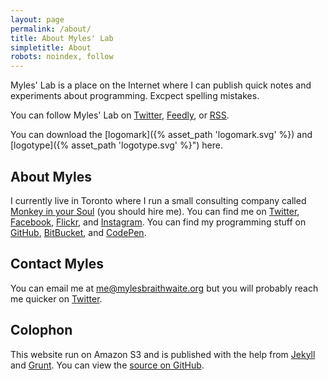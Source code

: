 ```yaml
---
layout: page
permalink: /about/
title: About Myles' Lab
simpletitle: About
robots: noindex, follow
---
```


Myles' Lab is a place on the Internet where I can publish quick notes and experiments about programming. Excpect spelling mistakes.

You can follow Myles' Lab on [Twitter](https://www.twitter.com/MylesLab "Subscribe to Myles Braithwaite's Laboratory though Twitter."), [Feedly](http://cloud.feedly.com/#subscription%2Ffeed%2Fhttp%3A%2F%2Fmylesbraithwaite.org%2Ffeed.xml "Subscribe to Myles Braithwaite's Laboratory though Feedly"), or [RSS](http://mylesbraithwaite.org/feed.xml "Subscribe to Myles Braithwaite's Laboratory using your Feed Reader.").

You can download the [logomark]({% asset_path 'logomark.svg' %}) and [logotype]({% asset_path 'logotype.svg' %}") here.

## About Myles <a name="about-myles"></a>

I currently live in Toronto where I run a small consulting company called [Monkey in your Soul](http://monkeyinyoursoul.com/) (you should hire me). You can find me on [Twitter](https://twitter.com/mylesb), [Facebook](https://facebook.com/mylesbraithwaite), [Flickr](https://www.flickr.com/photos/mylesbraithwaite), and [Instagram](https://instagram.com/myles). You can find my programming stuff on [GitHub](https://github.com/myles), [BitBucket](https://bitbucket.org/myles/), and [CodePen](http://codepen.io/mylesb/).

## Contact Myles <a name="contact"></a>

You can email me at <me@mylesbraithwaite.org> but you will probably reach me quicker on [Twitter](https://twitter.com/mylesb).

## Colophon <a name="colophon"></a>

This website run on Amazon S3 and is published with the help from [Jekyll](http://jekyllrb.com/) and [Grunt](http://gruntjs.com/). You can view the [source on GitHub](https://github.com/myles/mylesbraithwaite.org).
